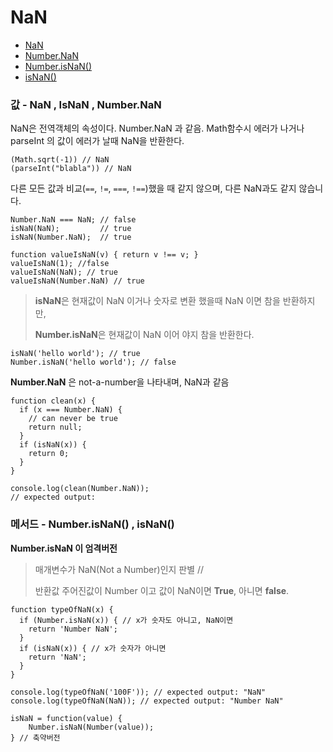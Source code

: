 # NaN

* [NaN](https://developer.mozilla.org/ko/docs/Web/JavaScript/Reference/Global_Objects/NaN)
* [Number.NaN](https://developer.mozilla.org/ko/docs/Web/JavaScript/Reference/Global_Objects/Number/NaN)
* [Number.isNaN\(\)](https://developer.mozilla.org/ko/docs/Web/JavaScript/Reference/Global_Objects/Number/isNaN)
* [isNaN\(\)](https://developer.mozilla.org/ko/docs/Web/JavaScript/Reference/Global_Objects/isNaN)

### 값 - NaN ,  IsNaN , Number.NaN 

NaN은 전역객체의 속성이다. Number.NaN 과 같음. Math함수시 에러가 나거나 parseInt 의 값이 에러가 날때 NaN을 반환한다.

```text
(Math.sqrt(-1)) // NaN
(parseInt("blabla")) // NaN
```

다른 모든 값과 비교\(`==`, `!=`, `===`, `!==`\)했을 때 같지 않으며, 다른 NaN과도 같지 않습니다. 

```text
Number.NaN === NaN; // false
isNaN(NaN);         // true
isNaN(Number.NaN);  // true
```

```text
function valueIsNaN(v) { return v !== v; }
valueIsNaN(1); //false
valueIsNaN(NaN); // true
valueIsNaN(Number.NaN) // true
```

> **isNaN**은 현재값이 NaN 이거나 숫자로 변환 했을때 NaN 이면 참을 반환하지만, 
>
> **Number.isNaN**은 현재값이 NaN 이어 야지 참을 반환한다.

```text
isNaN('hello world'); // true
Number.isNaN('hello world'); // false
```

**Number.NaN** 은 not-a-number을 나타내며, NaN과 같음

```text
function clean(x) {
  if (x === Number.NaN) {
    // can never be true
    return null;
  }
  if (isNaN(x)) {
    return 0;
  }
}

console.log(clean(Number.NaN));
// expected output:
```

### 메서드 -  Number.isNaN\(\) , isNaN\(\)

**Number.isNaN 이 엄격버전**

> 매개변수가 NaN\(Not a Number\)인지 판별 // 
>
> 반환값 주어진값이 Number 이고 값이 NaN이면 **True**, 아니면 **false**.

```text
function typeOfNaN(x) {
  if (Number.isNaN(x)) { // x가 숫자도 아니고, NaN이면 
    return 'Number NaN';
  }
  if (isNaN(x)) { // x가 숫자가 아니면 
    return 'NaN';
  }
}

console.log(typeOfNaN('100F')); // expected output: "NaN"
console.log(typeOfNaN(NaN)); // expected output: "Number NaN"
```

```text
isNaN = function(value) {
    Number.isNaN(Number(value));
} // 축약버전 
```

